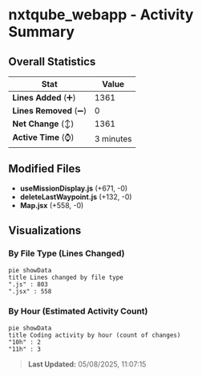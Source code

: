 # nxtqube_webapp - Activity Summary 

## Overall Statistics

| Stat                   | Value                                                             |
| ---------------------- | ----------------------------------------------------------------- |
| **Lines Added** (➕)   | 1361                                          |
| **Lines Removed** (➖) | 0                                        |
| **Net Change** (↕)    | 1361                |
| **Active Time** (⌚)   | 3 minutes |


## Modified Files
- **useMissionDisplay.js** (+671, -0)
- **deleteLastWaypoint.js** (+132, -0)
- **Map.jsx** (+558, -0)

## Visualizations

### By File Type (Lines Changed)

```mermaid
pie showData
title Lines changed by file type
".js" : 803
".jsx" : 558
```

### By Hour (Estimated Activity Count)

```mermaid
pie showData
title Coding activity by hour (count of changes)
"10h" : 2
"11h" : 3
```


> **Last Updated:** 05/08/2025, 11:07:15